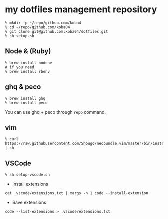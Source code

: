 # my dotfiles management repository

```
% mkdir -p ~/repo/github.com/koba4
% cd ~/repo/github.com/koba04
% git clone git@github.com:koba04/dotfiles.git
% sh setup.sh
```

## Node & (Ruby)

```
% brew install nodenv
# if you need
% brew install rbenv
```

## ghq & peco

```
% brew install ghq
% brew install peco
```

You can use ghq + peco through `repo` command.

## vim

```
% curl https://raw.githubusercontent.com/Shougo/neobundle.vim/master/bin/install.sh | sh
```

## VSCode

```
% sh setup-vscode.sh
```

* Install extensions

```
cat .vscode/extensions.txt | xargs -n 1 code --install-extension
```

* Save extensions

```
code --list-extensions > .vscode/extensions.txt
```
